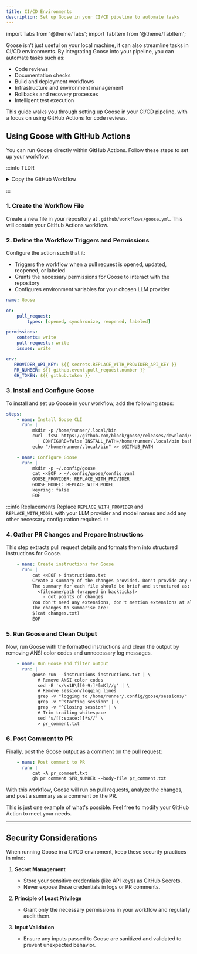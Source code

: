 ```yaml
---
title: CI/CD Environments
description: Set up Goose in your CI/CD pipeline to automate tasks
---
```


import Tabs from '@theme/Tabs';
import TabItem from '@theme/TabItem';

Goose isn’t just useful on your local machine, it can also streamline tasks in CI/CD environments. By integrating Goose into your pipeline, you can automate tasks such as:

- Code reviews
- Documentation checks
- Build and deployment workflows
- Infrastructure and environment management
- Rollbacks and recovery processes
- Intelligent test execution

This guide walks you through setting up Goose in your CI/CD pipeline, with a focus on using GitHub Actions for code reviews.


## Using Goose with GitHub Actions
You can run Goose directly within GitHub Actions. Follow these steps to set up your workflow.

:::info TLDR
<details>
   <summary>Copy the GitHub Workflow</summary>
   
   ```yaml title="goose.yml"

name: Goose

on:
   pull_request:
      types: [opened, synchronize, reopened, labeled]

permissions:
   contents: write
   pull-requests: write
   issues: write

env:
   PROVIDER_API_KEY: ${{ secrets.REPLACE_WITH_PROVIDER_API_KEY }}
   PR_NUMBER: ${{ github.event.pull_request.number }}
   GH_TOKEN: ${{ github.token }}

jobs:
   goose-comment:
      name: Goose Comment
      runs-on: ubuntu-latest
      steps:
         - name: Check out repository
           uses: actions/checkout@v4
           with:
              fetch-depth: 0

         - name: Gather PR information
           run: |
              {
              echo "# Files Changed"
              gh pr view $PR_NUMBER --json files \
                 -q '.files[] | "* " + .path + " (" + (.additions|tostring) + " additions, " + (.deletions|tostring) + " deletions)"'
              echo ""
              echo "# Changes Summary"
              gh pr diff $PR_NUMBER
              } > changes.txt

         - name: Install Goose CLI
           run: |
              mkdir -p /home/runner/.local/bin
              curl -fsSL https://github.com/block/goose/releases/download/stable/download_cli.sh \
              | CONFIGURE=false INSTALL_PATH=/home/runner/.local/bin bash
              echo "/home/runner/.local/bin" >> $GITHUB_PATH

         - name: Configure Goose
           run: |
              mkdir -p ~/.config/goose
              cat <<EOF > ~/.config/goose/config.yaml
              GOOSE_PROVIDER: REPLACE_WITH_PROVIDER
              GOOSE_MODEL: REPLACE_WITH_MODEL
              keyring: false
              EOF

         - name: Create instructions for Goose
           run: |
              cat <<EOF > instructions.txt
              Create a summary of the changes provided. Don't provide any session or logging details.
              The summary for each file should be brief and structured as:
              <filename/path (wrapped in backticks)>
                 - dot points of changes
              You don't need any extensions, don't mention extensions at all.
              The changes to summarise are:
              $(cat changes.txt)
              EOF

         - name: Test
           run: cat instructions.txt

         - name: Run Goose and filter output
           run: |
              goose run --instructions instructions.txt | \
              # Remove ANSI color codes
              sed -E 's/\x1B\[[0-9;]*[mK]//g' | \
              # Remove session/logging lines
              grep -v "logging to /home/runner/.config/goose/sessions/" | \
              grep -v "^starting session" | \
              grep -v "^Closing session" | \
              # Trim trailing whitespace
              sed 's/[[:space:]]*$//' \
              > pr_comment.txt

         - name: Post comment to PR
           run: |
              cat -A pr_comment.txt
              gh pr comment $PR_NUMBER --body-file pr_comment.txt

   ```
</details>

:::

### 1. Create the Workflow File

Create a new file in your repository at `.github/workflows/goose.yml`. This will contain your GitHub Actions workflow.

### 2. Define the Workflow Triggers and Permissions

Configure the action such that it:

- Triggers the workflow when a pull request is opened, updated, reopened, or labeled
- Grants the necessary permissions for Goose to interact with the repository
- Configures environment variables for your chosen LLM provider

```yaml
name: Goose

on:
    pull_request:
        types: [opened, synchronize, reopened, labeled]

permissions:
    contents: write
    pull-requests: write
    issues: write

env:
   PROVIDER_API_KEY: ${{ secrets.REPLACE_WITH_PROVIDER_API_KEY }}
   PR_NUMBER: ${{ github.event.pull_request.number }}
   GH_TOKEN: ${{ github.token }}
```


### 3. Install and Configure Goose

To install and set up Goose in your workflow, add the following steps:

```yaml
steps:
    - name: Install Goose CLI
      run: |
          mkdir -p /home/runner/.local/bin
          curl -fsSL https://github.com/block/goose/releases/download/stable/download_cli.sh \
            | CONFIGURE=false INSTALL_PATH=/home/runner/.local/bin bash
          echo "/home/runner/.local/bin" >> $GITHUB_PATH

    - name: Configure Goose
      run: |
          mkdir -p ~/.config/goose
          cat <<EOF > ~/.config/goose/config.yaml
          GOOSE_PROVIDER: REPLACE_WITH_PROVIDER
          GOOSE_MODEL: REPLACE_WITH_MODEL
          keyring: false
          EOF
```

:::info Replacements
Replace `REPLACE_WITH_PROVIDER` and `REPLACE_WITH_MODEL` with your LLM provider and model names and add any other necessary configuration required.
:::

### 4. Gather PR Changes and Prepare Instructions

This step extracts pull request details and formats them into structured instructions for Goose.

```yaml
    - name: Create instructions for Goose
      run: |
          cat <<EOF > instructions.txt
          Create a summary of the changes provided. Don't provide any session or logging details.
          The summary for each file should be brief and structured as:
            <filename/path (wrapped in backticks)>
              - dot points of changes
          You don't need any extensions, don't mention extensions at all.
          The changes to summarise are:
          $(cat changes.txt)
          EOF
```

### 5. Run Goose and Clean Output

Now, run Goose with the formatted instructions and clean the output by removing ANSI color codes and unnecessary log messages.

```yaml
    - name: Run Goose and filter output
      run: |
          goose run --instructions instructions.txt | \
            # Remove ANSI color codes
            sed -E 's/\x1B\[[0-9;]*[mK]//g' | \
            # Remove session/logging lines
            grep -v "logging to /home/runner/.config/goose/sessions/" | \
            grep -v "^starting session" | \
            grep -v "^Closing session" | \
            # Trim trailing whitespace
            sed 's/[[:space:]]*$//' \
            > pr_comment.txt
```

### 6. Post Comment to PR

Finally, post the Goose output as a comment on the pull request:

```yaml
    - name: Post comment to PR
      run: |
          cat -A pr_comment.txt
          gh pr comment $PR_NUMBER --body-file pr_comment.txt
```

With this workflow, Goose will run on pull requests, analyze the changes, and post a summary as a comment on the PR.

This is just one example of what's possible. Feel free to modify your GitHub Action to meet your needs.

---

## Security Considerations

When running Goose in a CI/CD enviroment, keep these security practices in mind:

1. **Secret Management**
      - Store your sensitive credentials (like API keys) as GitHub Secrets. 
      - Never expose these credentials in logs or PR comments.

2. **Principle of Least Privilege**
      - Grant only the necessary permissions in your workflow and regularly audit them.

3. **Input Validation**
      - Ensure any inputs passed to Goose are sanitized and validated to prevent unexpected behavior.
